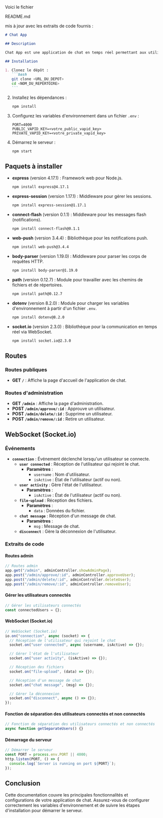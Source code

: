 Voici le fichier

README.md

mis à jour avec les extraits de code fournis :

````markdown
# Chat App

## Description

Chat App est une application de chat en temps réel permettant aux utilisateurs de se connecter, d'envoyer des messages, de partager des fichiers et de gérer les utilisateurs via une interface d'administration. L'application utilise Express.js pour le serveur web et Socket.io pour la communication en temps réel.

## Installation

1. Clonez le dépôt :
   ```bash
   git clone <URL_DU_DEPOT>
   cd <NOM_DU_REPERTOIRE>
   ```
````

2. Installez les dépendances :

   ```bash
   npm install
   ```

3. Configurez les variables d'environnement dans un fichier `.env` :

   ```plaintext
   PORT=4000
   PUBLIC_VAPID_KEY=<votre_public_vapid_key>
   PRIVATE_VAPID_KEY=<votre_private_vapid_key>
   ```

4. Démarrez le serveur :
   ```bash
   npm start
   ```

## Paquets à installer

- **express** (version 4.17.1) : Framework web pour Node.js.
  ```bash
  npm install express@4.17.1
  ```
- **express-session** (version 1.17.1) : Middleware pour gérer les sessions.
  ```bash
  npm install express-session@1.17.1
  ```
- **connect-flash** (version 0.1.1) : Middleware pour les messages flash (notifications).
  ```bash
  npm install connect-flash@0.1.1
  ```
- **web-push** (version 3.4.4) : Bibliothèque pour les notifications push.
  ```bash
  npm install web-push@3.4.4
  ```
- **body-parser** (version 1.19.0) : Middleware pour parser les corps de requêtes HTTP.
  ```bash
  npm install body-parser@1.19.0
  ```
- **path** (version 0.12.7) : Module pour travailler avec les chemins de fichiers et de répertoires.
  ```bash
  npm install path@0.12.7
  ```
- **dotenv** (version 8.2.0) : Module pour charger les variables d'environnement à partir d'un fichier `.env`.
  ```bash
  npm install dotenv@8.2.0
  ```
- **socket.io** (version 2.3.0) : Bibliothèque pour la communication en temps réel via WebSocket.
  ```bash
  npm install socket.io@2.3.0
  ```

## Routes

### Routes publiques

- **GET `/`** : Affiche la page d'accueil de l'application de chat.

### Routes d'administration

- **GET `/admin`** : Affiche la page d'administration.
- **POST `/admin/approve/:id`** : Approuve un utilisateur.
- **POST `/admin/delete/:id`** : Supprime un utilisateur.
- **POST `/admin/remove/:id`** : Retire un utilisateur.

## WebSocket (Socket.io)

### Événements

- **`connection`** : Événement déclenché lorsqu'un utilisateur se connecte.
  - **`user connected`** : Réception de l'utilisateur qui rejoint le chat.
    - **Paramètres** :
      - `username` : Nom d'utilisateur.
      - `isActive` : État de l'utilisateur (actif ou non).
  - **`user activity`** : Gère l'état de l'utilisateur.
    - **Paramètres** :
      - `isActive` : État de l'utilisateur (actif ou non).
  - **`file-upload`** : Réception des fichiers.
    - **Paramètres** :
      - `data` : Données du fichier.
  - **`chat message`** : Réception d'un message de chat.
    - **Paramètres** :
      - `msg` : Message de chat.
  - **`disconnect`** : Gère la déconnexion de l'utilisateur.

### Extraits de code

#### Routes admin

```javascript
// Routes admin
app.get("/admin", adminController.showAdminPage);
app.post("/admin/approve/:id", adminController.approveUser);
app.post("/admin/delete/:id", adminController.deleteUser);
app.post("/admin/remove/:id", adminController.removeUser);
```

#### Gérer les utilisateurs connectés

```javascript
// Gérer les utilisateurs connectés
const connectedUsers = {};
```

#### WebSocket (Socket.io)

```javascript
// WebSocket (Socket.io)
io.on("connection", async (socket) => {
  // Réception de l'utilisateur qui rejoint le chat
  socket.on("user connected", async (username, isActive) => {});

  // Gérer l'état de l'utilisateur
  socket.on("user activity", (isActive) => {});

  // Réception des fichiers
  socket.on("file-upload", (data) => {});

  // Réception d'un message de chat
  socket.on("chat message", (msg) => {});

  // Gérer la déconnexion
  socket.on("disconnect", async () => {});
});
```

#### Fonction de séparation des utilisateurs connectés et non connectés

```javascript
// Fonction de séparation des utilisateurs connectés et non connectés
async function getSeparateUsers() {}
```

#### Démarrage du serveur

```javascript
// Démarrer le serveur
const PORT = process.env.PORT || 4000;
http.listen(PORT, () => {
  console.log(`Server is running on port ${PORT}`);
});
```

## Conclusion

Cette documentation couvre les principales fonctionnalités et configurations de votre application de chat. Assurez-vous de configurer correctement les variables d'environnement et de suivre les étapes d'installation pour démarrer le serveur.

```

```
